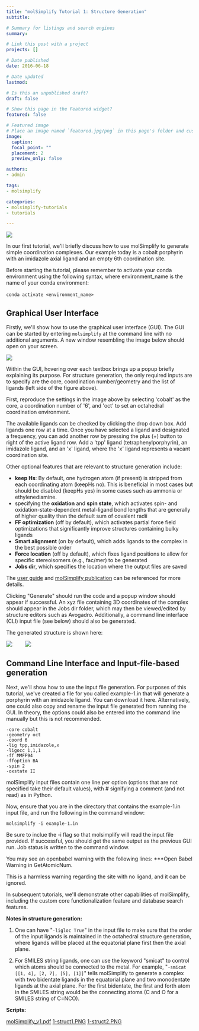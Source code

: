 ```yaml
---
title: "molSimplify Tutorial 1: Structure Generation"
subtitle: 

# Summary for listings and search engines
summary: 

# Link this post with a project
projects: []

# Date published
date: 2016-06-18

# Date updated
lastmod: 

# Is this an unpublished draft?
draft: false

# Show this page in the Featured widget?
featured: false

# Featured image
# Place an image named `featured.jpg/png` in this page's folder and customize its options here.
image:
  caption: 
  focal_point: ""
  placement: 2
  preview_only: false

authors:
- admin

tags:
- molsimplify

categories:
- molsimplify-tutorials
- tutorials

---
```

![](molsimplify-logo.png)


In our first tutorial, we'll briefly discuss how to use molSimplify to generate simple coordination complexes. Our example today is a cobalt porphyrin with an imidazole axial ligand and an empty 6th coordination site.


Before starting the tutorial, please remember to activate your conda environment using the following syntax, where environment\_name is the name of your conda environment:


`conda activate <environment_name>` 


Graphical User Interface
------------------------


Firstly, we'll show how to use the graphical user interface (GUI). The GUI can be started by entering `molsimplify` at the command line with no additional arguments. A new window resembling the image below should open on your screen.


![](1-screenshot.png)


Within the GUI, hovering over each textbox brings up a popup briefly explaining its purpose. For structure generation, the only required inputs are to specify are the core, coordination number/geometry and the list of ligands (left side of the figure above).


First, reproduce the settings in the image above by selecting 'cobalt' as the core, a coordination number of '6', and 'oct' to set an octahedral coordination environment.


The available ligands can be checked by clicking the drop down box. Add ligands one row at a time. Once you have selected a ligand and designated a frequency, you can add another row by pressing the plus (+) button to right of the active ligand row. Add a 'tpp' ligand (tetraphenylporphyrin), an imidazole ligand, and an 'x' ligand, where the 'x' ligand represents a vacant coordination site. 


Other optional features that are relevant to structure generation include:


* **keep Hs**: By default, one hydrogen atom (if present) is stripped from each coordinating atom (keepHs no). This is beneficial in most cases but should be disabled (keepHs yes) in some cases such as ammonia or ethylenediamine.
* specifying the **oxidation** and **spin state**, which activates spin- and oxidation-state-dependent metal-ligand bond lengths that are generally of higher quality than the default sum of covalent radii
* **FF optimization** (off by default), which activates partial force field optimizations that significantly improve structures containing bulky ligands
* **Smart alignment** (on by default), which adds ligands to the complex in the best possible order
* **Force location** (off by default), which fixes ligand positions to allow for specific stereoisomers (e.g., fac/mer) to be generated
* **Jobs dir**, which specifies the location where the output files are saved

The [user guide](molSimplify_v1.pdf) and [molSimplify publication](http://onlinelibrary.wiley.com/doi/10.1002/jcc.24437/abstract) can be referenced for more details.


Clicking "Generate" should run the code and a popup window should appear if successful. An xyz file containing 3D coordinates of the complex should appear in the Jobs dir folder, which may then be viewed/edited by structure editors such as Avogadro. Additionally, a command line interface (CLI) input file (see below) should also be generated.


The generated structure is shown here:


![](1-struct1.PNG)         ![](1-struct2.PNG)        


Command Line Interface and Input-file-based generation
------------------------------------------------------


Next, we'll show how to use the input file generation. For purposes of this tutorial, we've created a file for you called example-1.in that will generate a porphyrin with an imidazole ligand. You can download it here. Alternatively, one could also copy and rename the input file generated from running the GUI. In theory, the options could also be entered into the command line manually but this is not recommended.


    -core cobalt 
    -geometry oct  
    -coord 6  
    -lig tpp,imidazole,x  
    -ligocc 1,1,1   
    -ff MMFF94   
    -ffoption BA  
    -spin 2   
    -oxstate II


molSimplify input files contain one line per option (options that are not specified take their default values), with # signifying a comment (and not read) as in Python.


Now, ensure that you are in the directory that contains the example-1.in input file, and run the following in the command window:


`molsimplify -i example-1.in`

Be sure to inclue the -i flag so that molsimplify will read the input file provided. If successful, you should get the same output as the previous GUI run. Job status is written to the command window.


You may see an openbabel warning with the following lines: ***Open Babel Warning in GetAtomicNum.


This is a harmless warning regarding the site with no ligand, and it can be ignored.


In subsequent tutorials, we'll demonstrate other capabilities of molSimplify, including the custom core functionalization feature and database search features.


**Notes in structure generation:**


1) One can have "`-ligloc True`" in the input file to make sure that the order of the input ligands is maintained in the octahedral structure generation, where ligands will be placed at the equatorial plane first then the axial plane.


2) For SMILES string ligands, one can use the keyword "smicat" to control which atoms should be connected to the metal. For example, "``-smicat [[1, 4], [2, 7], [5], [1]]``" tells molSimplify to generate a complex with two bidentate ligands in the equatorial plane and two monodentate ligands at the axial plane. For the first bidentate, the first and forth atom in the SMILES string would be the connecting atoms (C and O for a SMILES string of C=NCO). 


**Scripts:**

[molSimplify_v1.pdf](molSimplify_v1.pdf)
[1-struct1.PNG](1-struct1.PNG)
[1-struct2.PNG](1-struct2.PNG)
